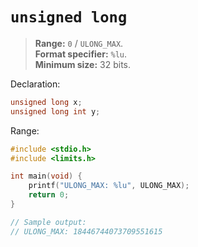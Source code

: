 # `unsigned long`

> **Range:** `0` / `ULONG_MAX`.  
> **Format specifier:** `%lu`.  
> **Minimum size:** 32 bits.

Declaration:

```c
unsigned long x;
unsigned long int y;
```

Range:

```c
#include <stdio.h>
#include <limits.h>

int main(void) {
    printf("ULONG_MAX: %lu", ULONG_MAX);
    return 0;
}

// Sample output:
// ULONG_MAX: 18446744073709551615
```